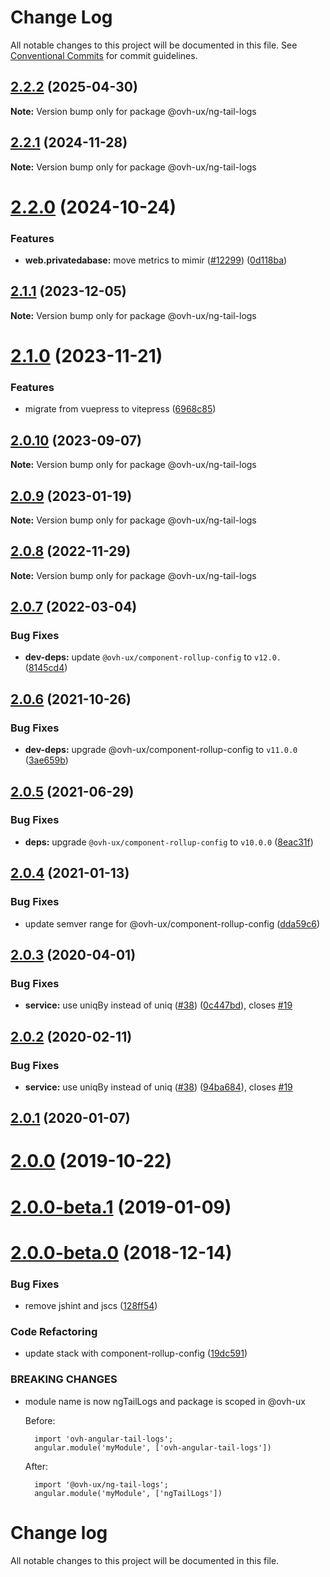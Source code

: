 # Change Log

All notable changes to this project will be documented in this file.
See [Conventional Commits](https://conventionalcommits.org) for commit guidelines.

## [2.2.2](https://github.com/ovh/manager/compare/@ovh-ux/ng-tail-logs@2.2.1...@ovh-ux/ng-tail-logs@2.2.2) (2025-04-30)

**Note:** Version bump only for package @ovh-ux/ng-tail-logs





## [2.2.1](https://github.com/ovh/manager/compare/@ovh-ux/ng-tail-logs@2.2.0...@ovh-ux/ng-tail-logs@2.2.1) (2024-11-28)

**Note:** Version bump only for package @ovh-ux/ng-tail-logs





# [2.2.0](https://github.com/ovh/manager/compare/@ovh-ux/ng-tail-logs@2.1.1...@ovh-ux/ng-tail-logs@2.2.0) (2024-10-24)


### Features

* **web.privatedabase:** move metrics to mimir ([#12299](https://github.com/ovh/manager/issues/12299)) ([0d118ba](https://github.com/ovh/manager/commit/0d118bac2ecd52c774122d8cb997684e44a5199b))





## [2.1.1](https://github.com/ovh/manager/compare/@ovh-ux/ng-tail-logs@2.1.0...@ovh-ux/ng-tail-logs@2.1.1) (2023-12-05)

**Note:** Version bump only for package @ovh-ux/ng-tail-logs





# [2.1.0](https://github.com/ovh/manager/compare/@ovh-ux/ng-tail-logs@2.0.10...@ovh-ux/ng-tail-logs@2.1.0) (2023-11-21)


### Features

* migrate from vuepress to vitepress ([6968c85](https://github.com/ovh/manager/commit/6968c85f00e19c41bc240abb37a50e9dacf9c5e5))





## [2.0.10](https://github.com/ovh/manager/compare/@ovh-ux/ng-tail-logs@2.0.9...@ovh-ux/ng-tail-logs@2.0.10) (2023-09-07)

**Note:** Version bump only for package @ovh-ux/ng-tail-logs





## [2.0.9](https://github.com/ovh/manager/compare/@ovh-ux/ng-tail-logs@2.0.8...@ovh-ux/ng-tail-logs@2.0.9) (2023-01-19)

**Note:** Version bump only for package @ovh-ux/ng-tail-logs





## [2.0.8](https://github.com/ovh/manager/compare/@ovh-ux/ng-tail-logs@2.0.7...@ovh-ux/ng-tail-logs@2.0.8) (2022-11-29)

**Note:** Version bump only for package @ovh-ux/ng-tail-logs





## [2.0.7](https://github.com/ovh/manager/compare/@ovh-ux/ng-tail-logs@2.0.6...@ovh-ux/ng-tail-logs@2.0.7) (2022-03-04)


### Bug Fixes

* **dev-deps:** update `@ovh-ux/component-rollup-config` to `v12.0.` ([8145cd4](https://github.com/ovh/manager/commit/8145cd44a34cec071db4b5267182705625951077))



## [2.0.6](https://github.com/ovh/manager/compare/@ovh-ux/ng-tail-logs@2.0.5...@ovh-ux/ng-tail-logs@2.0.6) (2021-10-26)


### Bug Fixes

* **dev-deps:** upgrade @ovh-ux/component-rollup-config to `v11.0.0` ([3ae659b](https://github.com/ovh/manager/commit/3ae659bea59244fd5660375b9dac52055cc374b0))



## [2.0.5](https://github.com/ovh/manager/compare/@ovh-ux/ng-tail-logs@2.0.4...@ovh-ux/ng-tail-logs@2.0.5) (2021-06-29)


### Bug Fixes

* **deps:** upgrade `@ovh-ux/component-rollup-config` to `v10.0.0` ([8eac31f](https://github.com/ovh/manager/commit/8eac31f81e46d1570c131cf55788d6435842ab6d))



## [2.0.4](https://github.com/ovh/manager/compare/@ovh-ux/ng-tail-logs@2.0.3...@ovh-ux/ng-tail-logs@2.0.4) (2021-01-13)


### Bug Fixes

* update semver range for @ovh-ux/component-rollup-config ([dda59c6](https://github.com/ovh/manager/commit/dda59c6b71cb4ad9ab98f06a0bf995a7eb45a1d9))



## [2.0.3](https://github.com/ovh/manager/compare/@ovh-ux/ng-tail-logs@2.0.2...@ovh-ux/ng-tail-logs@2.0.3) (2020-04-01)


### Bug Fixes

* **service:** use uniqBy instead of uniq ([#38](https://github.com/ovh/manager/issues/38)) ([0c447bd](https://github.com/ovh/manager/commit/0c447bde5e26dfac11434ffe89bccef72984321c)), closes [#19](https://github.com/ovh/manager/issues/19)



## [2.0.2](https://github.com/ovh-ux/ng-tail-logs/compare/v2.0.1...v2.0.2) (2020-02-11)


### Bug Fixes

* **service:** use uniqBy instead of uniq ([#38](https://github.com/ovh-ux/ng-tail-logs/issues/38)) ([94ba684](https://github.com/ovh-ux/ng-tail-logs/commit/94ba684f51aceac7f970d59e5174fd0ae13cd49b)), closes [#19](https://github.com/ovh-ux/ng-tail-logs/issues/19)



## [2.0.1](https://github.com/ovh-ux/ng-tail-logs/compare/v2.0.0...v2.0.1) (2020-01-07)



# [2.0.0](https://github.com/ovh-ux/ng-tail-logs/compare/v2.0.0-beta.1...v2.0.0) (2019-10-22)



# [2.0.0-beta.1](https://github.com/ovh-ux/ng-tail-logs/compare/v2.0.0-beta.0...v2.0.0-beta.1) (2019-01-09)



# [2.0.0-beta.0](https://github.com/ovh-ux/ng-tail-logs/compare/1.1.2...2.0.0-beta.0) (2018-12-14)


### Bug Fixes

* remove jshint and jscs ([128ff54](https://github.com/ovh-ux/ng-tail-logs/commit/128ff54))


### Code Refactoring

* update stack with component-rollup-config ([19dc591](https://github.com/ovh-ux/ng-tail-logs/commit/19dc591))


### BREAKING CHANGES

* module name is now ngTailLogs and package is scoped in @ovh-ux

    Before:

        import 'ovh-angular-tail-logs';
        angular.module('myModule', ['ovh-angular-tail-logs'])

    After:

        import '@ovh-ux/ng-tail-logs';
        angular.module('myModule', ['ngTailLogs'])



# Change log
All notable changes to this project will be documented in this file.
